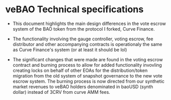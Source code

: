 # veBAO Technical specifications

- This document highlights the main design differences in the vote escrow system of the BAO token from the protocol I forked, Curve Finance.

- The functionality involving the gauge controller, voting escrow, fee distributor and other accompanying contracts is operationaly the same as Curve Finance's system (or at least it should be lol)

- The significant changes that were made are found in the voting escrow contract and burning process to allow for added functionality invovling creating locks on behalf of other EOAs for the distribution/token migration from the old system of snapshot governance to the new vote escrow system. The burning process is now directed from our synthetic market revenues to veBAO holders denominated in baoUSD (synth dollar) instead of 3CRV from curve AMM fees.
